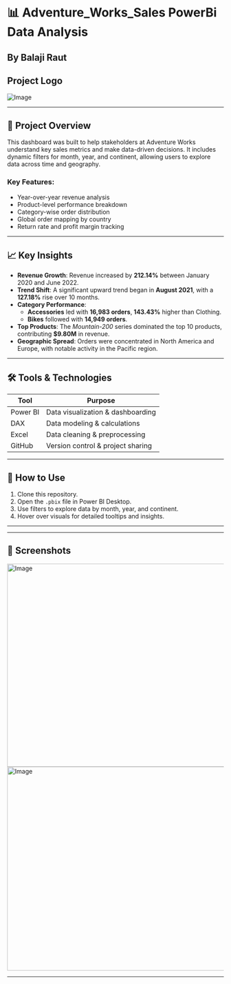 # 📊 Adventure_Works_Sales PowerBi Data Analysis 
  **By Balaji Raut**
---

## Project Logo
![Image](https://github.com/user-attachments/assets/e2a987d7-d24b-4fa4-b2de-aa83da4f2c4e)

---

## 🚀 Project Overview

This dashboard was built to help stakeholders at Adventure Works understand key sales metrics and make data-driven decisions. It includes dynamic filters for month, year, and continent, allowing users to explore data across time and geography.

### Key Features:
- Year-over-year revenue analysis
- Product-level performance breakdown
- Category-wise order distribution
- Global order mapping by country
- Return rate and profit margin tracking

---

## 📈 Key Insights

- **Revenue Growth**: Revenue increased by **212.14%** between January 2020 and June 2022.
- **Trend Shift**: A significant upward trend began in **August 2021**, with a **127.18%** rise over 10 months.
- **Category Performance**:
  - **Accessories** led with **16,983 orders**, **143.43%** higher than Clothing.
  - **Bikes** followed with **14,949 orders**.
- **Top Products**: The *Mountain-200* series dominated the top 10 products, contributing **$9.80M** in revenue.
- **Geographic Spread**: Orders were concentrated in North America and Europe, with notable activity in the Pacific region.

---

## 🛠️ Tools & Technologies

| Tool        | Purpose                          |
|-------------|----------------------------------|
| Power BI    | Data visualization & dashboarding|
| DAX         | Data modeling & calculations     |
| Excel       | Data cleaning & preprocessing    |
| GitHub      | Version control & project sharing|

---

## 📍 How to Use

1. Clone this repository.
2. Open the `.pbix` file in Power BI Desktop.
3. Use filters to explore data by month, year, and continent.
4. Hover over visuals for detailed tooltips and insights.

---

---

## 📸 Screenshots

<img width="818" height="471" alt="Image" src="https://github.com/user-attachments/assets/3ddaa31f-46f0-4043-8f0f-2aa8e613a4b9" />


<img width="819" height="473" alt="Image" src="https://github.com/user-attachments/assets/f113e8fa-331f-49cf-952c-e1c68588671e" />
    
---
